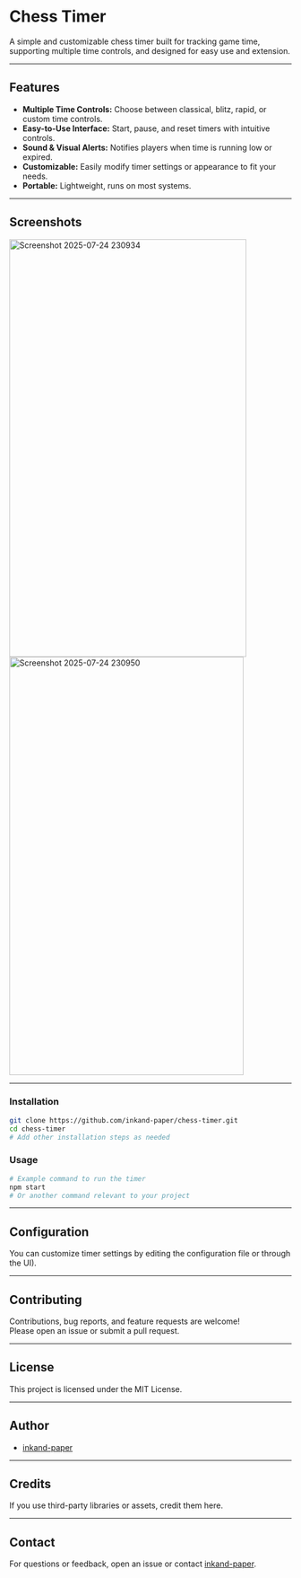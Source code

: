 # Chess Timer

A simple and customizable chess timer built for tracking game time, supporting multiple time controls, and designed for easy use and extension.

---

## Features

- **Multiple Time Controls:** Choose between classical, blitz, rapid, or custom time controls.
- **Easy-to-Use Interface:** Start, pause, and reset timers with intuitive controls.
- **Sound & Visual Alerts:** Notifies players when time is running low or expired.
- **Customizable:** Easily modify timer settings or appearance to fit your needs.
- **Portable:** Lightweight, runs on most systems.

---

## Screenshots
<img width="423" height="744" alt="Screenshot 2025-07-24 230934" src="https://github.com/user-attachments/assets/2faf9fc2-80d1-4cca-b5be-489e16f1776d" />
<img width="418" height="745" alt="Screenshot 2025-07-24 230950" src="https://github.com/user-attachments/assets/749cf36e-4e8f-4a7e-ba6b-1084fb56170d" />


---


### Installation

```bash
git clone https://github.com/inkand-paper/chess-timer.git
cd chess-timer
# Add other installation steps as needed
```

### Usage

```bash
# Example command to run the timer
npm start
# Or another command relevant to your project
```

---

## Configuration

You can customize timer settings by editing the configuration file or through the UI).

---

## Contributing

Contributions, bug reports, and feature requests are welcome!  
Please open an issue or submit a pull request.

---

## License

This project is licensed under the MIT License.

---

## Author

- [inkand-paper](https://github.com/inkand-paper)

---

## Credits

If you use third-party libraries or assets, credit them here.

---

## Contact

For questions or feedback, open an issue or contact [inkand-paper](https://github.com/inkand-paper).
